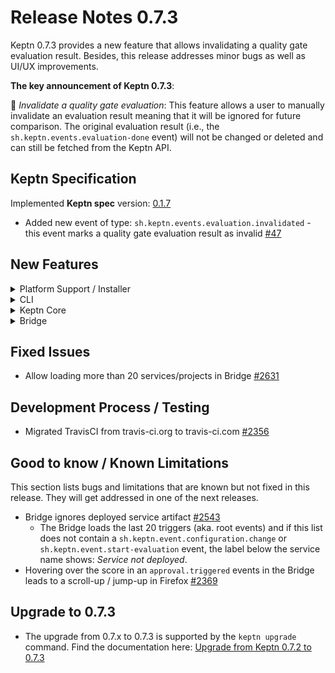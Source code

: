 # Release Notes 0.7.3

Keptn 0.7.3 provides a new feature that allows invalidating a quality gate evaluation result. Besides, this release addresses minor bugs as well as UI/UX improvements. 

**The key announcement of Keptn 0.7.3**:

:rocket: *Invalidate a quality gate evaluation*: This feature allows a user to manually invalidate an evaluation result meaning that it will be ignored for future comparison. The original evaluation result (i.e., the `sh.keptn.events.evaluation-done` event) will not be changed or deleted and can still be fetched from the Keptn API.

## Keptn Specification

Implemented **Keptn spec** version: [0.1.7](https://github.com/keptn/spec/tree/0.1.7)

- Added new event of type: `sh.keptn.events.evaluation.invalidated` - this event marks a quality gate evaluation result as invalid [#47](https://github.com/keptn/spec/issues/47) 

## New Features

<details><summary>Platform Support / Installer</summary>
<p>

- Added installation type as environment variable to Bridge [#2606](https://github.com/keptn/keptn/issues/2606)
- Update NGNIX version to 1.19.4-alpine [#2651](https://github.com/keptn/keptn/issues/2651)

</p>
</details>

<details><summary>CLI</summary>
<p>

- Show OS-specific quick access instructions [#2576](https://github.com/keptn/keptn/issues/2576)
- Added timeout of 5 seconds to server version check [#2589](https://github.com/keptn/keptn/issues/2589)

</p>
</details>

<details><summary>Keptn Core</summary>
<p>

- *configuration-service*: 
  - Update Git upstream information  in materialized view [#2577](https://github.com/keptn/keptn/issues/2577)
  - Fixed create project with upstream credentials [#2639](https://github.com/keptn/keptn/issues/2639)

- *helm-service*: 
  - Added timeout when waiting for deployment to be rolled out [#2578](https://github.com/keptn/keptn/issues/2578)  

- *lighthouse-service*: 
  -  Support the invalidation of evaluation results [#2449](https://github.com/keptn/keptn/issues/2449)

- *mongodb-datastore*: 
  - Removed cloudevents+json from list of produced content types [#2582](https://github.com/keptn/keptn/issues/2582)

</p>
</details>

<details><summary>Bridge</summary>
<p>

- Fixed issue of showing no information at the "Compared with" label [#2545](https://github.com/keptn/keptn/issues/2545)
- Show the correct evaluation timeframe when switching evaluations in the HeatMap [#2585](https://github.com/keptn/keptn/issues/2585)
- Show all core use-cases on integrations page depending on installation type[#2565](https://github.com/keptn/keptn/issues/2565)
- Allow invalidating evaluation results from Bridge [#2548](https://github.com/keptn/keptn/issues/2548)
- Fix base href in Bridge [#2564](https://github.com/keptn/keptn/issues/2564)

</p>
</details>

## Fixed Issues

- Allow loading more than 20 services/projects in Bridge [#2631](https://github.com/keptn/keptn/issues/2631)

## Development Process / Testing

- Migrated TravisCI from travis-ci.org to travis-ci.com [#2356](https://github.com/keptn/keptn/issues/2356)

## Good to know / Known Limitations

This section lists bugs and limitations that are known but not fixed in this release. They will get addressed in one of the next releases.

- Bridge ignores deployed service artifact [#2543](https://github.com/keptn/keptn/issues/2543)
  - The Bridge loads the last 20 triggers (aka. root events) and if this list does not contain a `sh.keptn.event.configuration.change` or `sh.keptn.event.start-evaluation` event, the label below the service name shows: *Service not deployed*.
- Hovering over the score in an `approval.triggered` events in the Bridge leads to a scroll-up / jump-up in Firefox [#2369](https://github.com/keptn/keptn/issues/2369)


## Upgrade to 0.7.3

- The upgrade from 0.7.x to 0.7.3 is supported by the `keptn upgrade` command. Find the documentation here: [Upgrade from Keptn 0.7.2 to 0.7.3](https://keptn.sh/docs/0.7.x/operate/upgrade/#upgrade-from-keptn-0-7-2-to-0-7-3)
